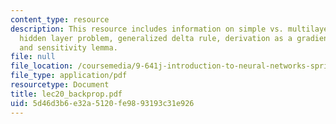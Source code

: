 ```yaml
---
content_type: resource
description: This resource includes information on simple vs. multilayer perceptron,
  hidden layer problem, generalized delta rule, derivation as a gradient algoritihm,
  and sensitivity lemma.
file: null
file_location: /coursemedia/9-641j-introduction-to-neural-networks-spring-2005/5d46d3b6e32a5120fe9893193c31e926_lec20_backprop.pdf
file_type: application/pdf
resourcetype: Document
title: lec20_backprop.pdf
uid: 5d46d3b6-e32a-5120-fe98-93193c31e926
---
```

